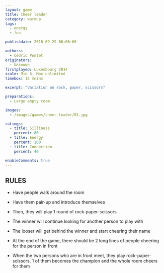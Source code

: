 ```yaml
---
layout: game
title: Cheer leader
category: warmup
tags:
  - energy
  - fun

publishdate: 2018-09-29 00:00:00

authors: 
  - Cédric Pontet
originators: 
  - Unknown
firstplayed: Luxembourg 2014
scale: Min 6, Max unlimited
timebox: 15 mnins

excerpt: "Variation on rock, paper, scissors"

preparations:
  - Large empty room

images:
  - /images/games/cheer-leader/01.jpg

ratings:
  - title: Silliness
    percent: 80
  - title: Energy
    percent: 100
  - title: Connection
    percent: 40

enableComments: true
---
```


## RULES

* Have people walk around the room
* Have them pair-up and introduce themselves
* Then, they will play 1 round of rock-paper-scissors
* The winner will continue looking for another person to play with
* The looser will get behind the winner and start cheering their name

* At the end of the game, there should be 2 long lines of people cheering for the person in front
* When the two persons who are in front meet, they play rock-paper-scissors, 1 of them becomes the champion and the whole room cheers for them